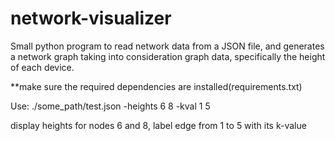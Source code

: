 # network-visualizer
Small python program to read network data from a JSON file, and generates a network graph taking into consideration graph data, specifically the height of each device.

**make sure the required dependencies are installed(requirements.txt)

Use:
./some_path/test.json -heights 6 8 -kval 1 5

display heights for nodes 6 and 8, label edge from 1 to 5 with its k-value
